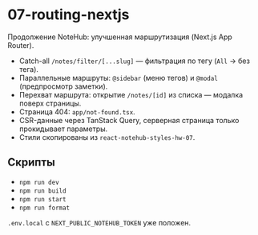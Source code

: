 # 07-routing-nextjs

Продолжение NoteHub: улучшенная маршрутизация (Next.js App Router).

- Catch-all `/notes/filter/[...slug]` — фильтрация по тегу (`All` → без тега).
- Параллельные маршруты: `@sidebar` (меню тегов) и `@modal` (предпросмотр заметки).
- Перехват маршрута: открытие `/notes/[id]` из списка — модалка поверх страницы.
- Страница 404: `app/not-found.tsx`.
- CSR-данные через TanStack Query, серверная страница только прокидывает параметры.
- Стили скопированы из `react-notehub-styles-hw-07`.

## Скрипты
- `npm run dev`
- `npm run build`
- `npm run start`
- `npm run format`

`.env.local` с `NEXT_PUBLIC_NOTEHUB_TOKEN` уже положен.
